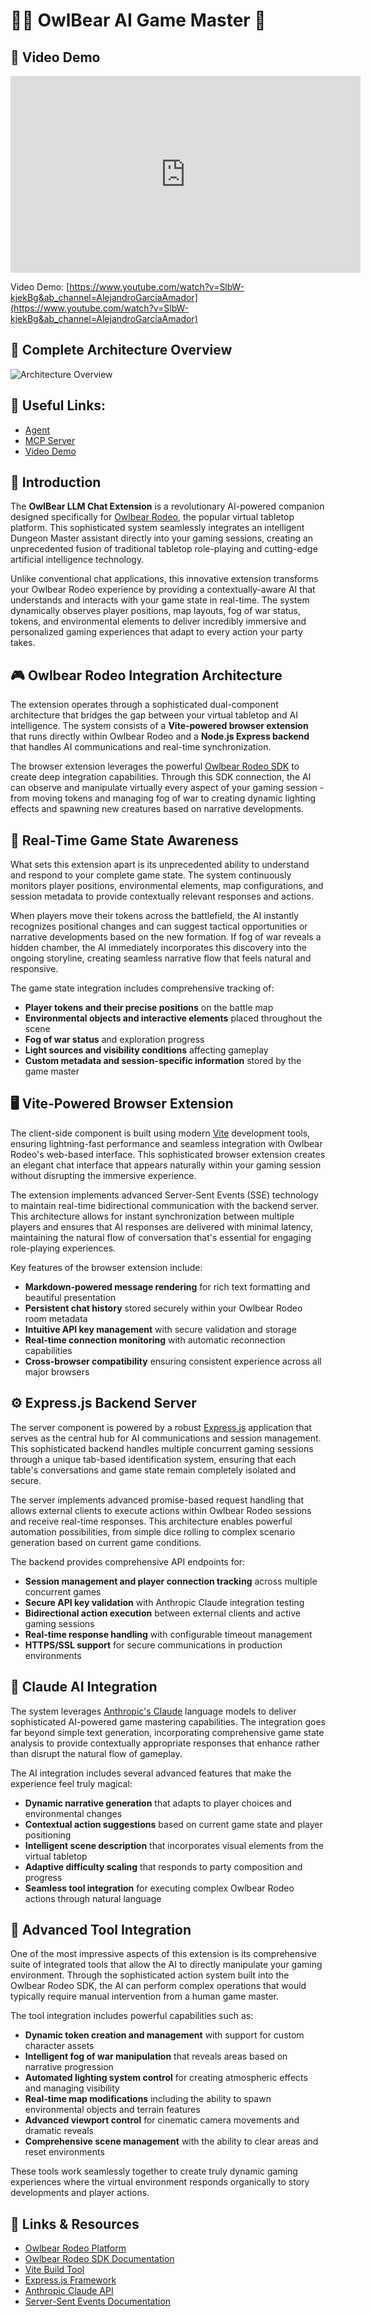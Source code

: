 # 🧙‍♂️ OwlBear AI Game Master 🐉

## 🎥 Video Demo

<iframe width="560" height="315" src="https://www.youtube.com/embed/SlbW-kjekBg?si=r6x8GeVnKLipriZL" title="YouTube video player" frameborder="0" allow="accelerometer; autoplay; clipboard-write; encrypted-media; gyroscope; picture-in-picture; web-share" referrerpolicy="strict-origin-when-cross-origin" allowfullscreen></iframe>

Video Demo: [https://www.youtube.com/watch?v=SlbW-kjekBg&ab_channel=AlejandroGarcíaAmador](https://www.youtube.com/watch?v=SlbW-kjekBg&ab_channel=AlejandroGarcíaAmador)

## 🧩 Complete Architecture Overview
![Architecture Overview](https://huggingface.co/spaces/Agents-MCP-Hackathon/LLM-GameMaster-Agent/resolve/main/media/architecture.png)

## 🔗 Useful Links:
- [Agent](https://huggingface.co/spaces/Agents-MCP-Hackathon/LLM-GameMaster-Agent)
- [MCP Server](https://huggingface.co/spaces/Agents-MCP-Hackathon/LLM-GameMaster-MCP-Server)
- [Video Demo](https://www.youtube.com/watch?v=SlbW-kjekBg&ab_channel=AlejandroGarcíaAmador)

## 🌟 Introduction

The **OwlBear LLM Chat Extension** is a revolutionary AI-powered companion designed specifically for [Owlbear Rodeo](https://www.owlbear.rodeo/), the popular virtual tabletop platform. This sophisticated system seamlessly integrates an intelligent Dungeon Master assistant directly into your gaming sessions, creating an unprecedented fusion of traditional tabletop role-playing and cutting-edge artificial intelligence technology.

Unlike conventional chat applications, this innovative extension transforms your Owlbear Rodeo experience by providing a contextually-aware AI that understands and interacts with your game state in real-time. The system dynamically observes player positions, map layouts, fog of war status, tokens, and environmental elements to deliver incredibly immersive and personalized gaming experiences that adapt to every action your party takes.

## 🎮 Owlbear Rodeo Integration Architecture

The extension operates through a sophisticated dual-component architecture that bridges the gap between your virtual tabletop and AI intelligence. The system consists of a **Vite-powered browser extension** that runs directly within Owlbear Rodeo and a **Node.js Express backend** that handles AI communications and real-time synchronization.

The browser extension leverages the powerful [Owlbear Rodeo SDK](https://docs.owlbear.rodeo/sdk/getting-started) to create deep integration capabilities. Through this SDK connection, the AI can observe and manipulate virtually every aspect of your gaming session - from moving tokens and managing fog of war to creating dynamic lighting effects and spawning new creatures based on narrative developments.


## 🚀 Real-Time Game State Awareness

What sets this extension apart is its unprecedented ability to understand and respond to your complete game state. The system continuously monitors player positions, environmental elements, map configurations, and session metadata to provide contextually relevant responses and actions.

When players move their tokens across the battlefield, the AI instantly recognizes positional changes and can suggest tactical opportunities or narrative developments based on the new formation. If fog of war reveals a hidden chamber, the AI immediately incorporates this discovery into the ongoing storyline, creating seamless narrative flow that feels natural and responsive.

The game state integration includes comprehensive tracking of:
- **Player tokens and their precise positions** on the battle map
- **Environmental objects and interactive elements** placed throughout the scene
- **Fog of war status** and exploration progress
- **Light sources and visibility conditions** affecting gameplay
- **Custom metadata and session-specific information** stored by the game master

## 🖥️ Vite-Powered Browser Extension

The client-side component is built using modern [Vite](https://vitejs.dev/) development tools, ensuring lightning-fast performance and seamless integration with Owlbear Rodeo's web-based interface. This sophisticated browser extension creates an elegant chat interface that appears naturally within your gaming session without disrupting the immersive experience.

The extension implements advanced Server-Sent Events (SSE) technology to maintain real-time bidirectional communication with the backend server. This architecture allows for instant synchronization between multiple players and ensures that AI responses are delivered with minimal latency, maintaining the natural flow of conversation that's essential for engaging role-playing experiences.

Key features of the browser extension include:
- **Markdown-powered message rendering** for rich text formatting and beautiful presentation
- **Persistent chat history** stored securely within your Owlbear Rodeo room metadata
- **Intuitive API key management** with secure validation and storage
- **Real-time connection monitoring** with automatic reconnection capabilities
- **Cross-browser compatibility** ensuring consistent experience across all major browsers

## ⚙️ Express.js Backend Server

The server component is powered by a robust [Express.js](https://expressjs.com/) application that serves as the central hub for AI communications and session management. This sophisticated backend handles multiple concurrent gaming sessions through a unique tab-based identification system, ensuring that each table's conversations and game state remain completely isolated and secure.

The server implements advanced promise-based request handling that allows external clients to execute actions within Owlbear Rodeo sessions and receive real-time responses. This architecture enables powerful automation possibilities, from simple dice rolling to complex scenario generation based on current game conditions.

The backend provides comprehensive API endpoints for:
- **Session management and player connection tracking** across multiple concurrent games
- **Secure API key validation** with Anthropic Claude integration testing
- **Bidirectional action execution** between external clients and active gaming sessions
- **Real-time response handling** with configurable timeout management
- **HTTPS/SSL support** for secure communications in production environments

## 🤖 Claude AI Integration

The system leverages [Anthropic's Claude](https://www.anthropic.com/claude) language models to deliver sophisticated AI-powered game mastering capabilities. The integration goes far beyond simple text generation, incorporating comprehensive game state analysis to provide contextually appropriate responses that enhance rather than disrupt the natural flow of gameplay.

The AI integration includes several advanced features that make the experience feel truly magical:
- **Dynamic narrative generation** that adapts to player choices and environmental changes
- **Contextual action suggestions** based on current game state and player positioning
- **Intelligent scene description** that incorporates visual elements from the virtual tabletop
- **Adaptive difficulty scaling** that responds to party composition and progress
- **Seamless tool integration** for executing complex Owlbear Rodeo actions through natural language

## 🔧 Advanced Tool Integration

One of the most impressive aspects of this extension is its comprehensive suite of integrated tools that allow the AI to directly manipulate your gaming environment. Through the sophisticated action system built into the Owlbear Rodeo SDK, the AI can perform complex operations that would typically require manual intervention from a human game master.

The tool integration includes powerful capabilities such as:
- **Dynamic token creation and management** with support for custom character assets
- **Intelligent fog of war manipulation** that reveals areas based on narrative progression
- **Automated lighting system control** for creating atmospheric effects and managing visibility
- **Real-time map modifications** including the ability to spawn environmental objects and terrain features
- **Advanced viewport control** for cinematic camera movements and dramatic reveals
- **Comprehensive scene management** with the ability to clear areas and reset environments

These tools work seamlessly together to create truly dynamic gaming experiences where the virtual environment responds organically to story developments and player actions.

## 🔗 Links & Resources

- [Owlbear Rodeo Platform](https://www.owlbear.rodeo/)
- [Owlbear Rodeo SDK Documentation](https://docs.owlbear.rodeo/sdk/getting-started)
- [Vite Build Tool](https://vitejs.dev/)
- [Express.js Framework](https://expressjs.com/)
- [Anthropic Claude API](https://www.anthropic.com/claude)
- [Server-Sent Events Documentation](https://developer.mozilla.org/en-US/docs/Web/API/Server-sent_events)